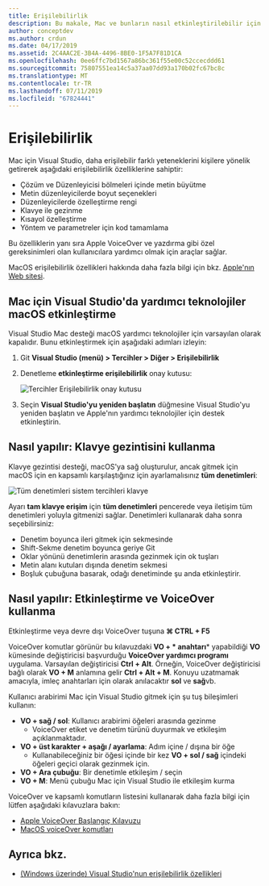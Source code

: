 ```yaml
---
title: Erişilebilirlik
description: Bu makale, Mac ve bunların nasıl etkinleştirilebilir için Visual Studio'nun erişilebilirlik özellikleri tanıtır.
author: conceptdev
ms.author: crdun
ms.date: 04/17/2019
ms.assetid: 2C4AAC2E-3B4A-4496-8BE0-1F5A7F81D1CA
ms.openlocfilehash: 0ee6ffc7bd1567a86bc361f55e00c52ccecddd61
ms.sourcegitcommit: 75807551ea14c5a37aa07dd93a170b02fc67bc8c
ms.translationtype: MT
ms.contentlocale: tr-TR
ms.lasthandoff: 07/11/2019
ms.locfileid: "67824441"
---
```

# <a name="accessibility"></a>Erişilebilirlik

Mac için Visual Studio, daha erişilebilir farklı yeteneklerini kişilere yönelik getirerek aşağıdaki erişilebilirlik özelliklerine sahiptir:

- Çözüm ve Düzenleyicisi bölmeleri içinde metin büyütme
- Metin düzenleyicilerde boyut seçenekleri
- Düzenleyicilerde özelleştirme rengi
- Klavye ile gezinme
- Kısayol özelleştirme
- Yöntem ve parametreler için kod tamamlama

Bu özelliklerin yanı sıra Apple VoiceOver ve yazdırma gibi özel gereksinimleri olan kullanıcılara yardımcı olmak için araçlar sağlar.

MacOS erişilebilirlik özellikleri hakkında daha fazla bilgi için bkz. [Apple'nın Web sitesi](https://www.apple.com/accessibility/mac/).

## <a name="enabling-macos-assistive-technologies-in-visual-studio-for-mac"></a>Mac için Visual Studio'da yardımcı teknolojiler macOS etkinleştirme

Visual Studio Mac desteği macOS yardımcı teknolojiler için varsayılan olarak kapalıdır. Bunu etkinleştirmek için aşağıdaki adımları izleyin:

1. Git **Visual Studio (menü) > Tercihler > Diğer > Erişilebilirlik**

2. Denetleme **etkinleştirme erişilebilirlik** onay kutusu:

   ![Tercihler Erişilebilirlik onay kutusu](media/accessibility-preferences.png)

3. Seçin **Visual Studio'yu yeniden başlatın** düğmesine Visual Studio'yu yeniden başlatın ve Apple'nın yardımcı teknolojiler için destek etkinleştirin.

## <a name="how-to-use-keyboard-navigation"></a>Nasıl yapılır: Klavye gezintisini kullanma

Klavye gezintisi desteği, macOS'ya sağ oluşturulur, ancak gitmek için macOS için en kapsamlı karşılaştığınız için ayarlamalısınız **tüm denetimleri**:

![Tüm denetimleri sistem tercihleri klavye](media/accessibility-preferences-keyboard.png)

Ayarı **tam klavye erişim** için **tüm denetimleri** pencerede veya iletişim tüm denetimleri yoluyla gitmenizi sağlar. Denetimleri kullanarak daha sonra seçebilirsiniz:

- Denetim boyunca ileri gitmek için sekmesinde
- Shift-Sekme denetim boyunca geriye Git
- Oklar yönünü denetimlerin arasında gezinmek için ok tuşları
- Metin alanı kutuları dışında denetim sekmesi
- Boşluk çubuğuna basarak, odağı denetiminde şu anda etkinleştirir.

## <a name="how-to-enable-and-use-voiceover"></a>Nasıl yapılır: Etkinleştirme ve VoiceOver kullanma

Etkinleştirme veya devre dışı VoiceOver tuşuna  **&#8984; CTRL + F5**

VoiceOver komutlar görünür bu kılavuzdaki **VO + * anahtarı*** yapabildiği **VO** kümesinde değiştiricisi başvurduğu **VoiceOver yardımcı programı** uygulama. Varsayılan değiştiricisi **Ctrl + Alt**. Örneğin, VoiceOver değiştiricisi bağlı olarak **VO + M** anlamına gelir **Ctrl + Alt + M**. Konuyu uzatmamak amacıyla, imleç anahtarları için olarak anılacaktır **sol** ve **sağ**vb.

Kullanıcı arabirimi Mac için Visual Studio gitmek için şu tuş bileşimleri kullanın:

- **VO + sağ / sol**: Kullanıcı arabirimi öğeleri arasında gezinme
  - VoiceOver etiket ve denetim türünü duyurmak ve etkileşim açıklanmaktadır.
- **VO + üst karakter + aşağı / ayarlama**: Adım içine / dışına bir öğe
  - Kullanabileceğiniz bir öğesi içinde bir kez **VO + sol / sağ** içindeki öğeleri geçici olarak gezinmek için.
- **VO + Ara çubuğu**: Bir denetimle etkileşim / seçin
- **VO + M**: Menü çubuğu Mac için Visual Studio ile etkileşim kurma

VoiceOver ve kapsamlı komutların listesini kullanarak daha fazla bilgi için lütfen aşağıdaki kılavuzlara bakın:

- [Apple VoiceOver Başlangıç Kılavuzu](https://support.apple.com/en-us/guide/voiceover-guide/welcome/web)
- [MacOS voiceOver komutları](http://lab.dotjay.com/notes/voiceover-commands/)

## <a name="see-also"></a>Ayrıca bkz.

- [(Windows üzerinde) Visual Studio'nun erişilebilirlik özellikleri](/visualstudio/ide/reference/accessibility-features-of-visual-studio)
